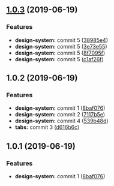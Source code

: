 <a name="1.0.3"></a>
## [1.0.3](https://github.com/MansoorBashaBellary/monorepo/compare/v1.0.4...v1.0.3) (2019-06-19)


### Features

* **design-system:** commit 5 ([38985e4](https://github.com/MansoorBashaBellary/monorepo/commit/38985e4))
* **design-system:** commit 5 ([3e73e55](https://github.com/MansoorBashaBellary/monorepo/commit/3e73e55))
* **design-system:** commit 5 ([8f7095f](https://github.com/MansoorBashaBellary/monorepo/commit/8f7095f))
* **design-system:** commit 5 ([c1af26f](https://github.com/MansoorBashaBellary/monorepo/commit/c1af26f))



<a name="1.0.2"></a>
## 1.0.2 (2019-06-19)


### Features

* **design-system:** commit 1 ([8baf076](https://github.com/MansoorBashaBellary/monorepo/commit/8baf076))
* **design-system:** commit 2 ([7117b5e](https://github.com/MansoorBashaBellary/monorepo/commit/7117b5e))
* **design-system:** commit 4 ([539b48d](https://github.com/MansoorBashaBellary/monorepo/commit/539b48d))
* **tabs:** commit 3 ([d616b6c](https://github.com/MansoorBashaBellary/monorepo/commit/d616b6c))



<a name="1.0.1"></a>
## 1.0.1 (2019-06-19)


### Features

* **design-system:** commit 1 ([8baf076](https://github.com/MansoorBashaBellary/monorepo/commit/8baf076))



